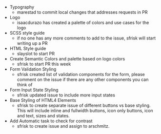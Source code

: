 * Typography
  * marestad to commit local changes that addresses requests in PR
* Logo
  * isaacdurazo has created a palette of colors and use cases for the logo
* SCSS style guide
  * if no one has any more comments to add to the issue, sfrisk will start writing up a PR
* HTML Style guide
  * slayslot to start PR
* Create Semantic Colors and palette based on logo colors
  * sfrisk to start PR this week
* Form Validation Styling
  * sfrisk created list of validation components for the form, please comment on the issue if there are any other components you can think of
* Form Input State Styling
  * sfrisk updated issue to include more input states
* Base Styling of HTML4 Elements
  * sfrisk to create separate issue of different buttons vs base styling. This will include inline and fullwidth buttons, icon only buttons, icon and text, sizes and states.
* Add Automatic task to check for contrast
  * sfrisk to create issue and assign to arschmitz.
